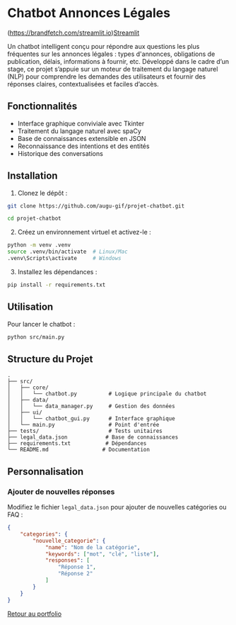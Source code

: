# Chatbot Annonces Légales

(https://brandfetch.com/streamlit.io)[Streamlit](https://augu-gif-projet-chatbot-app-oj9sw8.streamlit.app/)

Un chatbot intelligent conçu pour répondre aux questions les plus fréquentes sur les annonces légales : types d'annonces, obligations de publication, délais, informations à fournir, etc. Développé dans le cadre d’un stage, ce projet s’appuie sur un moteur de traitement du langage naturel (NLP) pour comprendre les demandes des utilisateurs et fournir des réponses claires, contextualisées et faciles d’accès.

## Fonctionnalités

- Interface graphique conviviale avec Tkinter
- Traitement du langage naturel avec spaCy
- Base de connaissances extensible en JSON
- Reconnaissance des intentions et des entités
- Historique des conversations

## Installation

1. Clonez le dépôt :
```bash
git clone https://github.com/augu-gif/projet-chatbot.git

cd projet-chatbot

```

2. Créez un environnement virtuel et activez-le :
```bash
python -m venv .venv
source .venv/bin/activate  # Linux/Mac
.venv\Scripts\activate     # Windows
```

3. Installez les dépendances :
```bash
pip install -r requirements.txt
```

## Utilisation

Pour lancer le chatbot :
```bash
python src/main.py
```

## Structure du Projet

```
.
├── src/
│   ├── core/
│   │   └── chatbot.py          # Logique principale du chatbot
│   ├── data/
│   │   └── data_manager.py     # Gestion des données
│   ├── ui/
│   │   └── chatbot_gui.py      # Interface graphique
│   └── main.py                 # Point d'entrée
├── tests/                      # Tests unitaires
├── legal_data.json            # Base de connaissances
├── requirements.txt           # Dépendances
└── README.md                 # Documentation
```

## Personnalisation

### Ajouter de nouvelles réponses

Modifiez le fichier `legal_data.json` pour ajouter de nouvelles catégories ou FAQ :

```json
{
    "categories": {
        "nouvelle_categorie": {
            "name": "Nom de la catégorie",
            "keywords": ["mot", "clé", "liste"],
            "responses": [
                "Réponse 1",
                "Réponse 2"
            ]
        }
    }
}
```
[Retour au portfolio](https://github.com/augu-gif/mon-portfolio-data-analyst/blob/main/README.md)
